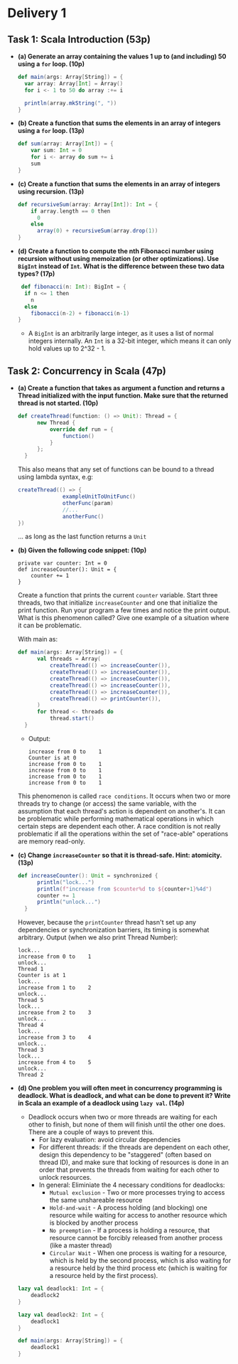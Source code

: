# Delivery 1

## Task 1: Scala Introduction (53p)

- **(a) Generate an array containing the values 1 up to (and including) 50 using a `for` loop. (10p)**

  ```scala
  def main(args: Array[String]) = {
    var array: Array[Int] = Array()
    for i <- 1 to 50 do array :+= i

    println(array.mkString(", "))
  }
  ```

- **(b) Create a function that sums the elements in an array of integers using a `for` loop. (13p)**

  ```scala
  def sum(array: Array[Int]) = {
      var sum: Int = 0
      for i <- array do sum += i
      sum
  }
  ```

- **(c) Create a function that sums the elements in an array of integers using recursion. (13p)**

  ```scala
  def recursiveSum(array: Array[Int]): Int = {
      if array.length == 0 then
        0
      else
        array(0) + recursiveSum(array.drop(1))
  }
  ```

- **(d) Create a function to compute the nth Fibonacci number using recursion without using memoization (or other optimizations). Use `BigInt` instead of `Int`. What is the difference between these two data types? (17p)**

  ```scala
   def fibonacci(n: Int): BigInt = {
    if n <= 1 then
      n
    else
      fibonacci(n-2) + fibonacci(n-1)
  }
  ```

  - A `BigInt` is an arbitrarily large integer, as it uses a list of normal integers internally. An `Int` is a 32-bit integer, which means it can only hold values up to 2^32 - 1.

## Task 2: Concurrency in Scala (47p)

- **(a) Create a function that takes as argument a function and returns a Thread initialized with the input function. Make sure that the returned thread is not started. (10p)**

  ```scala
  def createThread(function: () => Unit): Thread = {
        new Thread {
            override def run = {
                function()
            }
        };
    }
  ```

  This also means that any set of functions can be bound to a thread using lambda syntax, e.g:

  ```scala
  createThread(() => {
                exampleUnitToUnitFunc()
                otherFunc(param)
                //...
                anotherFunc()
  })
  ```

  ... as long as the last function returns a `Unit`

- **(b) Given the following code snippet: (10p)**

  ```
  private var counter: Int = 0
  def increaseCounter(): Unit = {
      counter += 1
  }
  ```

  Create a function that prints the current `counter` variable. Start three threads, two that initialize `increaseCounter` and one that initialize the print function. Run your program a few times and notice the print output. What is this phenomenon called? Give one example of a situation where it can be problematic.


  With main as:
  ```Scala
  def main(args: Array[String]) = {
        val threads = Array(
            createThread(() => increaseCounter()),
            createThread(() => increaseCounter()),
            createThread(() => increaseCounter()),
            createThread(() => increaseCounter()),
            createThread(() => increaseCounter()),           
            createThread(() => printCounter()),
        )
        for thread <- threads do
            thread.start()      
    }
  ```

  - Output:

    ```
    increase from 0 to    1
    Counter is at 0
    increase from 0 to    1
    increase from 0 to    1
    increase from 0 to    1
    increase from 0 to    1

    ```

  This phenomenon is called `race conditions`. It occurs when two or more threads try to change (or access) the same variable, with the assumption that each thread's action is dependent on another's. It can be problematic while performing mathematical operations in which certain steps are dependent each other.
  A race condition is not really problematic if all the operations within the set of "race-able" operations are memory read-only.

- **(c) Change `increaseCounter` so that it is thread-safe. Hint: atomicity. (13p)**

  ```scala
  def increaseCounter(): Unit = synchronized {
        println("lock...")
        println(f"increase from $counter%d to ${counter+1}%4d")
        counter += 1
        println("unlock...")
    }
  ```

  However, because the `printCounter` thread hasn't set up any dependencies or synchronization barriers, its timing is somewhat arbitrary. 
  Output (when we also print Thread Number):
  ```
  lock...
  increase from 0 to    1
  unlock...
  Thread 1
  Counter is at 1
  lock...
  increase from 1 to    2
  unlock...
  Thread 5
  lock...
  increase from 2 to    3
  unlock...
  Thread 4
  lock...
  increase from 3 to    4
  unlock...
  Thread 3
  lock...
  increase from 4 to    5
  unlock...
  Thread 2
  ```

- **(d) One problem you will often meet in concurrency programming is deadlock. What is deadlock, and what can be done to prevent it? Write in Scala an example of a deadlock using `lazy val`. (14p)**

  - Deadlock occurs when two or more threads are waiting for each other to finish, but none of them will finish until the other one does. There are a couple of ways to prevent this.
    - For lazy evaluation: avoid circular dependencies
    - For different threads: if the threads are dependent on each other, design this dependency to be "staggered" (often based on thread ID), and make sure that locking of resources is done in an order that prevents the threads from waiting for each other to unlock resources.
    - In general: Eliminiate the 4 necessary conditions for deadlocks:
      - `Mutual exclusion` - Two or more processes trying to access the same unshareable resource
      - `Hold-and-wait` - A process holding (and blocking) one resource while waiting for access to another resource which is blocked by another process
      - `No preemption` - If a process is holding a resource, that resource cannot be forcibly released from another process (like a master thread)
      - `Circular Wait` - When one process is waiting for a resource, which is held by the second process, which is also waiting for a resource held by the third process etc (which is waiting for a resource held by the first process).

  ```scala
  lazy val deadlock1: Int = {
      deadlock2
  }

  lazy val deadlock2: Int = {
      deadlock1
  }

  def main(args: Array[String]) = {
      deadlock1
  }
  ```
